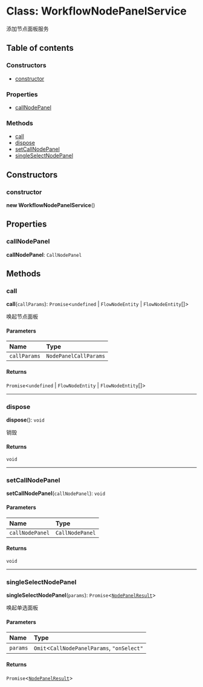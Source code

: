 # Class: WorkflowNodePanelService

添加节点面板服务

## Table of contents

### Constructors

* [constructor](/en/auto-docs/free-node-panel-plugin/classes/WorkflowNodePanelService.md#constructor)

### Properties

* [callNodePanel](/en/auto-docs/free-node-panel-plugin/classes/WorkflowNodePanelService.md#callnodepanel)

### Methods

* [call](/en/auto-docs/free-node-panel-plugin/classes/WorkflowNodePanelService.md#call)
* [dispose](/en/auto-docs/free-node-panel-plugin/classes/WorkflowNodePanelService.md#dispose)
* [setCallNodePanel](/en/auto-docs/free-node-panel-plugin/classes/WorkflowNodePanelService.md#setcallnodepanel)
* [singleSelectNodePanel](/en/auto-docs/free-node-panel-plugin/classes/WorkflowNodePanelService.md#singleselectnodepanel)

## Constructors

### constructor

**new WorkflowNodePanelService**()

## Properties

### callNodePanel

**callNodePanel**: `CallNodePanel`

## Methods

### call

**call**(`callParams`): `Promise`<`undefined` | `FlowNodeEntity` | `FlowNodeEntity`\[]>

唤起节点面板

#### Parameters

| Name | Type |
| :------ | :------ |
| `callParams` | `NodePanelCallParams` |

#### Returns

`Promise`<`undefined` | `FlowNodeEntity` | `FlowNodeEntity`\[]>

***

### dispose

**dispose**(): `void`

销毁

#### Returns

`void`

***

### setCallNodePanel

**setCallNodePanel**(`callNodePanel`): `void`

#### Parameters

| Name | Type |
| :------ | :------ |
| `callNodePanel` | `CallNodePanel` |

#### Returns

`void`

***

### singleSelectNodePanel

**singleSelectNodePanel**(`params`): `Promise`<[`NodePanelResult`](/en/auto-docs/free-node-panel-plugin/types/NodePanelResult.md)>

唤起单选面板

#### Parameters

| Name | Type |
| :------ | :------ |
| `params` | `Omit`<`CallNodePanelParams`, `"onSelect"` | `"onClose"` | `"enableMultiAdd"`> |

#### Returns

`Promise`<[`NodePanelResult`](/en/auto-docs/free-node-panel-plugin/types/NodePanelResult.md)>
